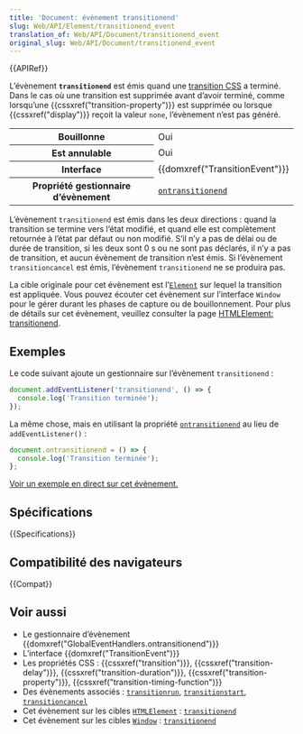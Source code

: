 ```yaml
---
title: 'Document: évènement transitionend'
slug: Web/API/Element/transitionend_event
translation_of: Web/API/Document/transitionend_event
original_slug: Web/API/Document/transitionend_event
---
```


{{APIRef}}

L’évènement **`transitionend`** est émis quand une [transition CSS](/fr/docs/Web/CSS/CSS_Transitions/Utiliser_transitions_CSS) a terminé. Dans le cas où une transition est supprimée avant d’avoir terminé, comme lorsqu’une {{cssxref("transition-property")}} est supprimée ou lorsque {{cssxref("display")}} reçoit la valeur `none`, l’évènement n’est pas généré.

<table class="properties">
  <tbody>
    <tr>
      <th>Bouillonne</th>
      <td>Oui</td>
    </tr>
    <tr>
      <th>Est annulable</th>
      <td>Oui</td>
    </tr>
    <tr>
      <th>Interface</th>
      <td>{{domxref("TransitionEvent")}}</td>
    </tr>
    <tr>
      <th>Propriété gestionnaire d’évènement</th>
      <td>
        <code
          ><a href="/fr/docs/Web/API/GlobalEventHandlers/ontransitionend"
            >ontransitionend</a
          ></code
        >
      </td>
    </tr>
  </tbody>
</table>

L’évènement `transitionend` est émis dans les deux directions&nbsp;: quand la transition se termine vers l’état modifié, et quand elle est complètement retournée à l’état par défaut ou non modifié. S’il n’y a pas de délai ou de durée de transition, si les deux sont 0 s ou ne sont pas déclarés, il n’y a pas de transition, et aucun évènement de transition n’est émis. Si l’évènement `transitioncancel` est émis, l’évènement `transitionend` ne se produira pas.

La cible originale pour cet évènement est l’[`Element`](/fr/docs/Web/API/Element) sur lequel la transition est appliquée. Vous pouvez écouter cet évènement sur l’interface `Window` pour le gérer durant les phases de capture ou de bouillonnement. Pour plus de détails sur cet évènement, veuillez consulter la page [HTMLElement: transitionend](/fr/docs/Web/Events/transitionend).

## Exemples

Le code suivant ajoute un gestionnaire sur l’évènement `transitionend`&nbsp;:

```js
document.addEventListener('transitionend', () => {
  console.log('Transition terminée');
});
```

La même chose, mais en utilisant la propriété [`ontransitionend`](/fr/docs/Web/API/GlobalEventHandlers/ontransitionend) au lieu de `addEventListener()`&nbsp;:

```js
document.ontransitionend = () => {
  console.log('Transition terminée');
};
```

[Voir un exemple en direct sur cet évènement.](/fr/docs/Web/API/HTMLElement/transitionend_event#Live_example)

## Spécifications

{{Specifications}}

## Compatibilité des navigateurs

{{Compat}}

## Voir aussi

- Le gestionnaire d’évènement {{domxref("GlobalEventHandlers.ontransitionend")}}
- L’interface {{domxref("TransitionEvent")}}
- Les propriétés CSS&nbsp;: {{cssxref("transition")}}, {{cssxref("transition-delay")}}, {{cssxref("transition-duration")}}, {{cssxref("transition-property")}}, {{cssxref("transition-timing-function")}}
- Des évènements associés&nbsp;: [`transitionrun`](/fr/docs/Web/API/Document/transitionrun_event), [`transitionstart`](/fr/docs/Web/API/Document/transitionstart_event), [`transitioncancel`](/fr/docs/Web/API/Document/transitioncancel_event)
- Cet évènement sur les cibles [`HTMLElement`](/fr/docs/Web/API/HTMLElement)&nbsp;: [`transitionend`](/fr/docs/Web/API/HTMLElement/transitionend_event)
- Cet évènement sur les cibles [`Window`](/fr/docs/Web/API/Window)&nbsp;: [`transitionend`](/fr/docs/Web/API/Window/transitionend_event)
